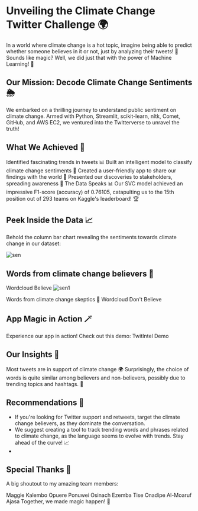 # Unveiling the Climate Change Twitter Challenge 🌍
In a world where climate change is a hot topic, imagine being able to predict whether someone believes in it or not, just by analyzing their tweets! 📱 Sounds like magic? Well, we did just that with the power of Machine Learning! 🚀

## Our Mission: Decode Climate Change Sentiments 🌦️
We embarked on a thrilling journey to understand public sentiment on climate change. Armed with Python, Streamlit, scikit-learn, nltk, Comet, GitHub, and AWS EC2, we ventured into the Twitterverse to unravel the truth!

## What We Achieved 🚀
Identified fascinating trends in tweets 📊
Built an intelligent model to classify climate change sentiments 🧠
Created a user-friendly app to share our findings with the world 📱
Presented our discoveries to stakeholders, spreading awareness 🌱
The Data Speaks 📊
Our SVC model achieved an impressive F1-score (accuracy) of 0.76105, catapulting us to the 15th position out of 293 teams on Kaggle's leaderboard! 🏆

## Peek Inside the Data 📈
Behold the column bar chart revealing the sentiments towards climate change in our dataset:


![sen](https://github.com/estherakinniyi/Twitter-Sentiment-Classification-Case-Study/assets/110997228/da088dc1-32c8-41e5-983a-d5ccde90616d)



## Words from climate change believers 🌿
Wordcloud Believe
![sen1](https://github.com/estherakinniyi/Twitter-Sentiment-Classification-Case-Study/assets/110997228/7c0bb61d-441b-4b4a-a669-6db191231930)

Words from climate change skeptics 🤨
Wordcloud Don't Believe

## App Magic in Action 🪄
Experience our app in action! Check out this demo: TwitIntel Demo

## Our Insights 🧐
Most tweets are in support of climate change 🌍
Surprisingly, the choice of words is quite similar among believers and non-believers, possibly due to trending topics and hashtags. 📢

## Recommendations 🚀

- If you're looking for Twitter support and retweets, target the climate change believers, as they dominate the conversation.
- We suggest creating a tool to track trending words and phrases related to climate change, as the language seems to evolve with trends. Stay ahead of the curve! 📈
- 
## Special Thanks 🙏
A big shoutout to my amazing team members:

Maggie Kalembo
Opuere Ponuwei
Osinach Ezemba
Tise Onadipe
Al-Moaruf Ajasa
Together, we made magic happen! 🌟
